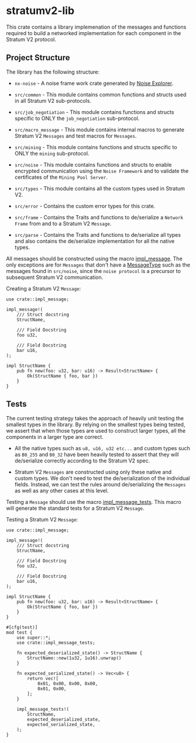 # stratumv2-lib

This crate contains a library implemenation of the messages and functions
required to build a networked implementation for each component in the Stratum V2
protocol.

## Project Structure


The library has the following structure:

- `nx-noise` - A noise frame work crate generated by [Noise Explorer](https://noiseexplorer.com/).

- `src/common` - This module contains common functions and structs used in all
Stratum V2 sub-protocols.

- `src/job_negotiation` - This module contains functions and structs specific to
ONLY the `job_negotiation` sub-protocol.

- `src/macro_message` - This module contains internal macros to generate
Stratum V2 `Messages` and test macros for `Messages`.

- `src/mining` - This module contains functions and structs specific to
ONLY the `mining` sub-protocol.

- `src/noise` - This module contains functions and structs to enable encrypted
communication using the `Noise Framework` and to validate the certificates of the
`Mining Pool Server`.

- `src/types` - This module contains all the custom types used in Stratum V2.

- `src/error` - Contains the custom error types for this crate.

- `src/frame` - Contains the Traits and functions to de/serialize a `Network Frame`
from and to a Stratum V2 `Message`.

- `src/parse` - Contains the Traits and functions to de/serialize all types and
also contains the de/serialize implementation for all the native types.

All messages should be constructed using the macro [impl_message](./src/macro_message/message.rs).
The only exceptions are for `Messages` that don't have a [MessageType](./src/types/message_type.rs) such as the messages
found in `src/noise`, since the `noise protocol` is a precursor to subsequent Stratum V2 communication.

Creating a Stratum V2 `Message`:

```
use crate::impl_message;

impl_message!(
    /// Struct docstring
    StructName,

    /// Field Docstring
    foo u32,

    /// Field Docstring
    bar u16,
);

impl StructName {
    pub fn new(foo: u32, bar: u16) -> Result<StructName> {
        Ok(StructName { foo, bar })
    }
}
```

## Tests

The current testing strategy takes the approach of heavily unit testing the
smallest types in the library. By relying on the smallest types being tested,
we assert that when those types are used to construct larger types, all the
components in a larger type are correct.

- All the native types such as `u8, u16, u32 etc...` and custom types such as
`B0_255` and `B0_32` have been heavily tested to assert that they will
de/serialize correctly according to the Stratum V2 spec.

- Stratum V2 `Messages` are constructed using only these native and custom types.
We don't need to test the de/serialization of the individual fields. Instead,
we can test the rules around de/serializing the `Messages` as well as any other
cases at this level.

Testing a `Message` should use the macro [impl_message_tests](./src/macro_message/message.rs).
This macro will generate the standard tests for a Stratum V2 `Message`.

Testing a Stratum V2 `Message`:

```
use crate::impl_message;

impl_message!(
    /// Struct docstring
    StructName,

    /// Field Docstring
    foo u32,

    /// Field Docstring
    bar u16,
);

impl StructName {
    pub fn new(foo: u32, bar: u16) -> Result<StructName> {
        Ok(StructName { foo, bar })
    }
}

#[cfg(test)]
mod test {
    use super::*;
    use crate::impl_message_tests;

    fn expected_deserialized_state() -> StructName {
        StructName::new(1u32, 1u16).unwrap()
    }

    fn expected_serialized_state() -> Vec<u8> {
        return vec![
            0x01, 0x00, 0x00, 0x00,
            0x01, 0x00,
        ];
    }

    impl_message_tests!(
        StructName,
        expected_deserialized_state,
        expected_serialized_state,
    );
}

```
